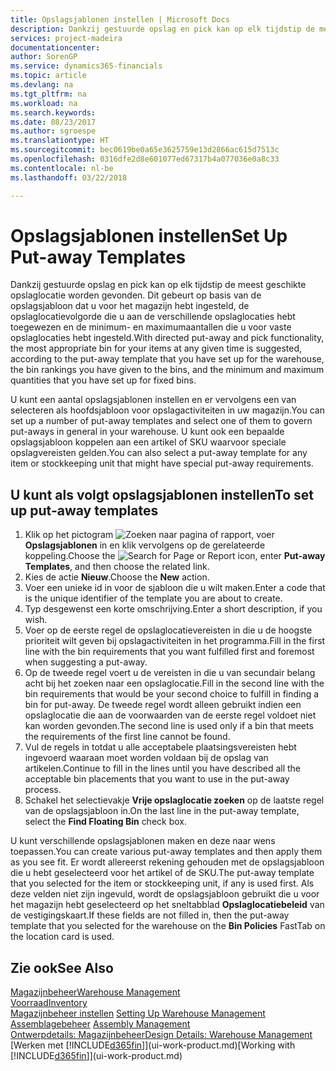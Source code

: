 ```yaml
---
title: Opslagsjablonen instellen | Microsoft Docs
description: Dankzij gestuurde opslag en pick kan op elk tijdstip de meest geschikte opslaglocatie worden gevonden. Dit gebeurt op basis van de opslagsjabloon dat u voor het magazijn hebt ingesteld, de opslaglocatievolgorde die u aan de verschillende opslaglocaties hebt toegewezen en de minimum- en maximumaantallen die u voor vaste opslaglocaties hebt ingesteld.
services: project-madeira
documentationcenter: 
author: SorenGP
ms.service: dynamics365-financials
ms.topic: article
ms.devlang: na
ms.tgt_pltfrm: na
ms.workload: na
ms.search.keywords: 
ms.date: 08/23/2017
ms.author: sgroespe
ms.translationtype: HT
ms.sourcegitcommit: bec0619be0a65e3625759e13d2866ac615d7513c
ms.openlocfilehash: 0316dfe2d8e601077ed67317b4a077036e0a8c33
ms.contentlocale: nl-be
ms.lasthandoff: 03/22/2018

---
```

# <a name="set-up-put-away-templates"></a><span data-ttu-id="71b4a-103">Opslagsjablonen instellen</span><span class="sxs-lookup"><span data-stu-id="71b4a-103">Set Up Put-away Templates</span></span>
<span data-ttu-id="71b4a-104">Dankzij gestuurde opslag en pick kan op elk tijdstip de meest geschikte opslaglocatie worden gevonden. Dit gebeurt op basis van de opslagsjabloon dat u voor het magazijn hebt ingesteld, de opslaglocatievolgorde die u aan de verschillende opslaglocaties hebt toegewezen en de minimum- en maximumaantallen die u voor vaste opslaglocaties hebt ingesteld.</span><span class="sxs-lookup"><span data-stu-id="71b4a-104">With directed put-away and pick functionality, the most appropriate bin for your items at any given time is suggested, according to the put-away template that you have set up for the warehouse, the bin rankings you have given to the bins, and the minimum and maximum quantities that you have set up for fixed bins.</span></span>  

<span data-ttu-id="71b4a-105">U kunt een aantal opslagsjablonen instellen en er vervolgens een van selecteren als hoofdsjabloon voor opslagactiviteiten in uw magazijn.</span><span class="sxs-lookup"><span data-stu-id="71b4a-105">You can set up a number of put-away templates and select one of them to govern put-aways in general in your warehouse.</span></span> <span data-ttu-id="71b4a-106">U kunt ook een bepaalde opslagsjabloon koppelen aan een artikel of SKU waarvoor speciale opslagvereisten gelden.</span><span class="sxs-lookup"><span data-stu-id="71b4a-106">You can also select a put-away template for any item or stockkeeping unit that might have special put-away requirements.</span></span>  

## <a name="to-set-up-put-away-templates"></a><span data-ttu-id="71b4a-107">U kunt als volgt opslagsjablonen instellen</span><span class="sxs-lookup"><span data-stu-id="71b4a-107">To set up put-away templates</span></span>  
1.  <span data-ttu-id="71b4a-108">Klik op het pictogram ![Zoeken naar pagina of rapport](media/ui-search/search_small.png "pictogram Zoeken naar pagina of rapport"), voer **Opslagsjablonen** in en klik vervolgens op de gerelateerde koppeling.</span><span class="sxs-lookup"><span data-stu-id="71b4a-108">Choose the ![Search for Page or Report](media/ui-search/search_small.png "Search for Page or Report icon") icon, enter **Put-away Templates**, and then choose the related link.</span></span>  
2.  <span data-ttu-id="71b4a-109">Kies de actie **Nieuw**.</span><span class="sxs-lookup"><span data-stu-id="71b4a-109">Choose the **New** action.</span></span>  
3.  <span data-ttu-id="71b4a-110">Voer een unieke id in voor de sjabloon die u wilt maken.</span><span class="sxs-lookup"><span data-stu-id="71b4a-110">Enter a code that is the unique identifier of the template you are about to create.</span></span>  
4.  <span data-ttu-id="71b4a-111">Typ desgewenst een korte omschrijving.</span><span class="sxs-lookup"><span data-stu-id="71b4a-111">Enter a short description, if you wish.</span></span>  
5.  <span data-ttu-id="71b4a-112">Voer op de eerste regel de opslaglocatievereisten in die u de hoogste prioriteit wilt geven bij opslagactiviteiten in het programma.</span><span class="sxs-lookup"><span data-stu-id="71b4a-112">Fill in the first line with the bin requirements that you want fulfilled first and foremost when suggesting a put-away.</span></span>  
6.  <span data-ttu-id="71b4a-113">Op de tweede regel voert u de vereisten in die u van secundair belang acht bij het zoeken naar een opslaglocatie.</span><span class="sxs-lookup"><span data-stu-id="71b4a-113">Fill in the second line with the bin requirements that would be your second choice to fulfill in finding a bin for put-away.</span></span> <span data-ttu-id="71b4a-114">De tweede regel wordt alleen gebruikt indien een opslaglocatie die aan de voorwaarden van de eerste regel voldoet niet kan worden gevonden.</span><span class="sxs-lookup"><span data-stu-id="71b4a-114">The second line is used only if a bin that meets the requirements of the first line cannot be found.</span></span>  
7.  <span data-ttu-id="71b4a-115">Vul de regels in totdat u alle acceptabele plaatsingsvereisten hebt ingevoerd waaraan moet worden voldaan bij de opslag van artikelen.</span><span class="sxs-lookup"><span data-stu-id="71b4a-115">Continue to fill in the lines until you have described all the acceptable bin placements that you want to use in the put-away process.</span></span>  
8.  <span data-ttu-id="71b4a-116">Schakel het selectievakje **Vrije opslaglocatie zoeken** op de laatste regel van de opslagsjabloon in.</span><span class="sxs-lookup"><span data-stu-id="71b4a-116">On the last line in the put-away template, select the **Find Floating Bin** check box.</span></span>  

<span data-ttu-id="71b4a-117">U kunt verschillende opslagsjablonen maken en deze naar wens toepassen.</span><span class="sxs-lookup"><span data-stu-id="71b4a-117">You can create various put-away templates and then apply them as you see fit.</span></span> <span data-ttu-id="71b4a-118">Er wordt allereerst rekening gehouden met de opslagsjabloon die u hebt geselecteerd voor het artikel of de SKU.</span><span class="sxs-lookup"><span data-stu-id="71b4a-118">The put-away template that you selected for the item or stockkeeping unit, if any is used first.</span></span> <span data-ttu-id="71b4a-119">Als deze velden niet zijn ingevuld, wordt de opslagsjabloon gebruikt die u voor het magazijn hebt geselecteerd op het sneltabblad **Opslaglocatiebeleid** van de vestigingskaart.</span><span class="sxs-lookup"><span data-stu-id="71b4a-119">If these fields are not filled in, then the put-away template that you selected for the warehouse on the **Bin Policies** FastTab on the location card is used.</span></span>  

## <a name="see-also"></a><span data-ttu-id="71b4a-120">Zie ook</span><span class="sxs-lookup"><span data-stu-id="71b4a-120">See Also</span></span>  
[<span data-ttu-id="71b4a-121">Magazijnbeheer</span><span class="sxs-lookup"><span data-stu-id="71b4a-121">Warehouse Management</span></span>](warehouse-manage-warehouse.md)  
[<span data-ttu-id="71b4a-122">Voorraad</span><span class="sxs-lookup"><span data-stu-id="71b4a-122">Inventory</span></span>](inventory-manage-inventory.md)  
<span data-ttu-id="71b4a-123">[Magazijnbeheer instellen](warehouse-setup-warehouse.md)   </span><span class="sxs-lookup"><span data-stu-id="71b4a-123">[Setting Up Warehouse Management](warehouse-setup-warehouse.md)   </span></span>  
<span data-ttu-id="71b4a-124">[Assemblagebeheer](assembly-assemble-items.md)  </span><span class="sxs-lookup"><span data-stu-id="71b4a-124">[Assembly Management](assembly-assemble-items.md)  </span></span>  
[<span data-ttu-id="71b4a-125">Ontwerpdetails: Magazijnbeheer</span><span class="sxs-lookup"><span data-stu-id="71b4a-125">Design Details: Warehouse Management</span></span>](design-details-warehouse-management.md)  
<span data-ttu-id="71b4a-126">[Werken met [!INCLUDE[d365fin](includes/d365fin_md.md)]](ui-work-product.md)</span><span class="sxs-lookup"><span data-stu-id="71b4a-126">[Working with [!INCLUDE[d365fin](includes/d365fin_md.md)]](ui-work-product.md)</span></span>

